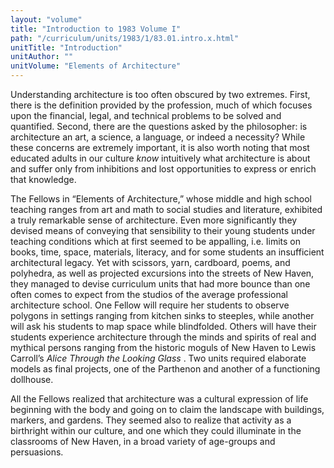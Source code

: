 ```yaml
---
layout: "volume"
title: "Introduction to 1983 Volume I"
path: "/curriculum/units/1983/1/83.01.intro.x.html"
unitTitle: "Introduction"
unitAuthor: ""
unitVolume: "Elements of Architecture"
---
```

<body>
 <p>
  Understanding architecture is too often obscured by two extremes. First, there is the definition provided by the profession, much of which focuses upon the financial, legal, and technical problems to be solved and quantified. Second, there are the questions asked by the philosopher: is architecture an art, a science, a language, or indeed a necessity? While these concerns are extremely important, it is also worth noting that most educated adults in our culture
  <i>
   know
  </i>
  intuitively what architecture is about and suffer only from inhibitions and lost opportunities to express or enrich that knowledge.
 </p>
 <p>
  The Fellows in “Elements of Architecture,” whose middle and high school teaching ranges from art and math to social studies and literature, exhibited a truly remarkable sense of architecture. Even more significantly they devised means of conveying that sensibility to their young students under teaching conditions which at first seemed to be appalling, i.e. Iimits on books, time, space, materials, literacy, and for some students an insufficient architectural legacy. Yet with scissors, yarn, cardboard, poems, and polyhedra, as well as projected excursions into the streets of New Haven, they managed to devise curriculum units that had more bounce than one often comes to expect from the studios of the average professional architecture school. One Fellow will require her students to observe polygons in settings ranging from kitchen sinks to steeples, while another will ask his students to map space while blindfolded. Others will have their students experience architecture through the minds and spirits of real and mythical persons ranging from the historic moguls of New Haven to Lewis Carroll’s
  <i>
   Alice Through the Looking Glass
  </i>
  . Two units required elaborate models as final projects, one of the Parthenon and another of a functioning dollhouse.
 </p>
 <p>
  All the Fellows realized that architecture was a cultural expression of life beginning with the body and going on to claim the landscape with buildings, markers, and gardens. They seemed also to realize that activity as a birthright within our culture, and one which they could illuminate in the classrooms of New Haven, in a broad variety of age-groups and persuasions.
 </p>

</body>